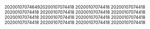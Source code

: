 2020010707464920200107074418
20200107074418
20200107074418
20200107074418
20200107074418
20200107074418
20200107074418
20200107074418
20200107074418
20200107074418
20200107074418
20200107074418
20200107074418
20200107074418
20200107074418
